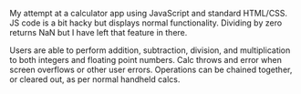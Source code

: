 My attempt at a calculator app using JavaScript and standard HTML/CSS. JS code is a bit hacky but displays normal functionality. Dividing
by zero returns NaN but I have left that feature in there. 

Users are able to perform addition, subtraction, division, and multiplication to both integers and floating point numbers. Calc throws
and error when screen overflows or other user errors. Operations can be chained together, or cleared out, as per normal handheld calcs.
